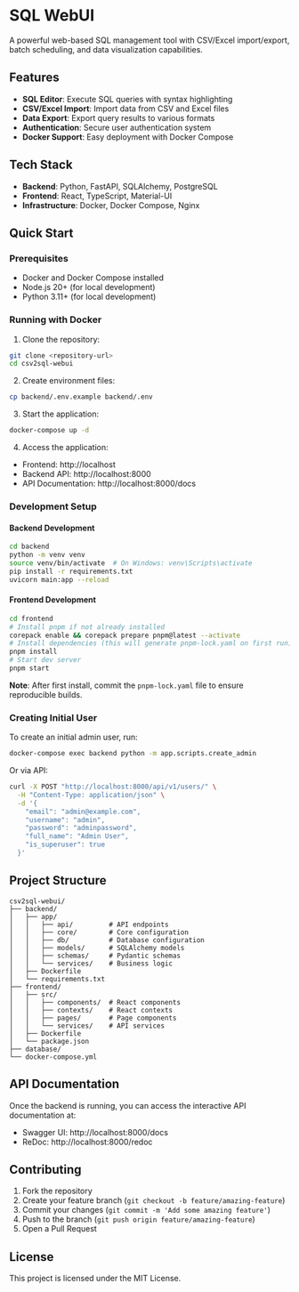 # SQL WebUI

A powerful web-based SQL management tool with CSV/Excel import/export, batch scheduling, and data visualization capabilities.

## Features

- **SQL Editor**: Execute SQL queries with syntax highlighting
- **CSV/Excel Import**: Import data from CSV and Excel files
- **Data Export**: Export query results to various formats
- **Authentication**: Secure user authentication system
- **Docker Support**: Easy deployment with Docker Compose

## Tech Stack

- **Backend**: Python, FastAPI, SQLAlchemy, PostgreSQL
- **Frontend**: React, TypeScript, Material-UI
- **Infrastructure**: Docker, Docker Compose, Nginx

## Quick Start

### Prerequisites

- Docker and Docker Compose installed
- Node.js 20+ (for local development)
- Python 3.11+ (for local development)

### Running with Docker

1. Clone the repository:
```bash
git clone <repository-url>
cd csv2sql-webui
```

2. Create environment files:
```bash
cp backend/.env.example backend/.env
```

3. Start the application:
```bash
docker-compose up -d
```

4. Access the application:
- Frontend: http://localhost
- Backend API: http://localhost:8000
- API Documentation: http://localhost:8000/docs

### Development Setup

#### Backend Development

```bash
cd backend
python -m venv venv
source venv/bin/activate  # On Windows: venv\Scripts\activate
pip install -r requirements.txt
uvicorn main:app --reload
```

#### Frontend Development

```bash
cd frontend
# Install pnpm if not already installed
corepack enable && corepack prepare pnpm@latest --activate
# Install dependencies (this will generate pnpm-lock.yaml on first run)
pnpm install
# Start dev server
pnpm start
```

**Note**: After first install, commit the `pnpm-lock.yaml` file to ensure reproducible builds.

### Creating Initial User

To create an initial admin user, run:

```bash
docker-compose exec backend python -m app.scripts.create_admin
```

Or via API:
```bash
curl -X POST "http://localhost:8000/api/v1/users/" \
  -H "Content-Type: application/json" \
  -d '{
    "email": "admin@example.com",
    "username": "admin",
    "password": "adminpassword",
    "full_name": "Admin User",
    "is_superuser": true
  }'
```

## Project Structure

```
csv2sql-webui/
├── backend/
│   ├── app/
│   │   ├── api/         # API endpoints
│   │   ├── core/        # Core configuration
│   │   ├── db/          # Database configuration
│   │   ├── models/      # SQLAlchemy models
│   │   ├── schemas/     # Pydantic schemas
│   │   └── services/    # Business logic
│   ├── Dockerfile
│   └── requirements.txt
├── frontend/
│   ├── src/
│   │   ├── components/  # React components
│   │   ├── contexts/    # React contexts
│   │   ├── pages/       # Page components
│   │   └── services/    # API services
│   ├── Dockerfile
│   └── package.json
├── database/
└── docker-compose.yml
```

## API Documentation

Once the backend is running, you can access the interactive API documentation at:
- Swagger UI: http://localhost:8000/docs
- ReDoc: http://localhost:8000/redoc

## Contributing

1. Fork the repository
2. Create your feature branch (`git checkout -b feature/amazing-feature`)
3. Commit your changes (`git commit -m 'Add some amazing feature'`)
4. Push to the branch (`git push origin feature/amazing-feature`)
5. Open a Pull Request

## License

This project is licensed under the MIT License.

